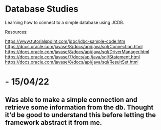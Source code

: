 # Database Studies

Learning how to connect to a simple database using JCDB.

Resources:

https://www.tutorialspoint.com/jdbc/jdbc-sample-code.htm
https://docs.oracle.com/javase/8/docs/api/java/sql/Connection.html
https://docs.oracle.com/javase/8/docs/api/java/sql/DriverManager.html
https://docs.oracle.com/javase/7/docs/api/java/sql/Statement.html
https://docs.oracle.com/javase/8/docs/api/java/sql/ResultSet.html

# - 15/04/22
## Was able to make a simple connection and retrieve some information from the db. Thought it'd be good to understand this before letting the framework abstract it from me.
